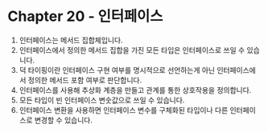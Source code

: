 # Chapter 20 - 인터페이스

1. 인터페이스는 메서드 집합체입니다.
2. 인터페이스에서 정의한 메서드 집합을 가진 모든 타입은 인터페이스로 쓰일 수 있습니다.
3. 덕 타이핑이란 인터페이스 구현 여부를 명시적으로 선언하는게 아닌 인터페이스에서 정의한 메서드 포함 여부로 판단합니다.
4. 인터페이스를 사용해 추상화 계층을 만들고 관계를 통한 상호작용을 정의합니다.
5. 모든 타입이 빈 인터페이스 변숫값으로 쓰일 수 있습니다.
6. 인터페이스 변환을 사용하면 인터페이스 변수를 구체화된 타입이나 다른 인터페이스로 변경할 수 있습니다.
